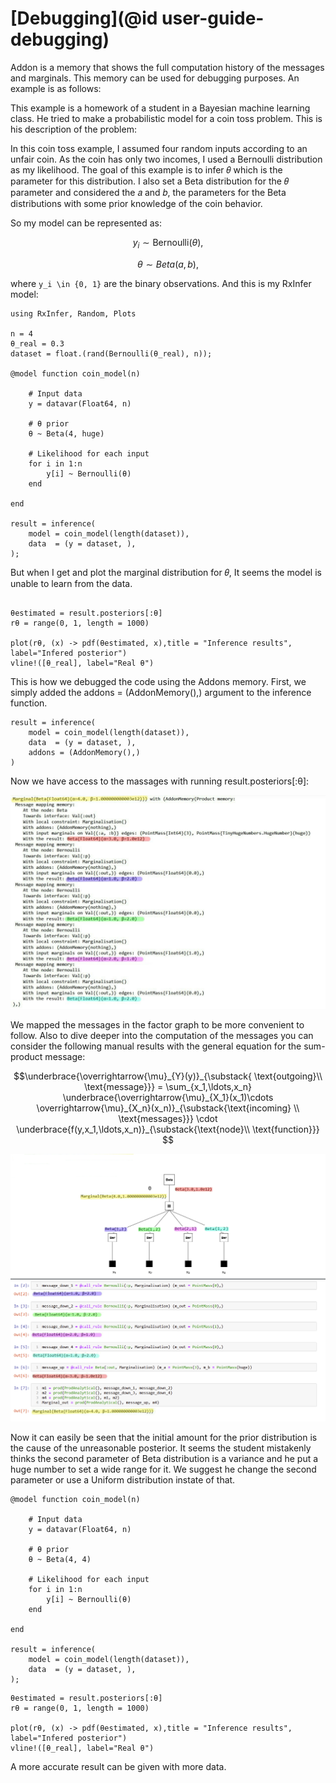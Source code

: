 # [Debugging](@id user-guide-debugging)

Addon is a memory that shows the full computation history of the messages and marginals. This memory can be used for debugging purposes. An example is as follows:

This example is a homework of a student in a Bayesian machine learning class. He tried to make a probabilistic model for a coin toss problem. This is his description of the problem:

In this coin toss example, I assumed four random inputs according to an unfair coin. As the coin has only two incomes, I used a Bernoulli distribution as my likelihood. 
The goal of this example is to infer 𝜃 which is the parameter for this distribution. I also set a Beta distribution for the 𝜃 parameter and considered the 𝑎 and 𝑏, the parameters for the Beta distributions with some prior knowledge of the coin behavior.


So my model can be represented as:

```math 
y_i \sim \mathrm{Bernoulli}(\theta),
```
```math 
\theta \sim Beta(a, b),
```

where ``y_i \in {0, 1}`` are the binary observations. And this is my RxInfer model:

```@example addoncoin
using RxInfer, Random, Plots

n = 4
θ_real = 0.3
dataset = float.(rand(Bernoulli(θ_real), n));

@model function coin_model(n)
    
    # Input data
    y = datavar(Float64, n)
    
    # θ prior
    θ ~ Beta(4, huge)

    # Likelihood for each input
    for i in 1:n
        y[i] ~ Bernoulli(θ)
    end

end

result = inference(
    model = coin_model(length(dataset)), 
    data  = (y = dataset, ),
);

```
But when I get and plot the marginal distribution for 𝜃, It seems the model is unable to learn from the data. 

```@example addoncoin

θestimated = result.posteriors[:θ]
rθ = range(0, 1, length = 1000)

plot(rθ, (x) -> pdf(θestimated, x),title = "Inference results", label="Infered posterior")
vline!([θ_real], label="Real θ")
```
This is how we debugged the code using the Addons memory. First, we simply added the addons = (AddonMemory(),) argument to the inference function.

```@example addoncoin
result = inference(
    model = coin_model(length(dataset)), 
    data  = (y = dataset, ),
    addons = (AddonMemory(),)
)
```
Now we have access to the massages with running result.posteriors[:θ]:

![Addons_messages](../assets/img/debugging_messages.png)

We mapped the messages in the factor graph to be more convenient to follow. Also to dive deeper into the computation of the messages you can consider the following manual results with the general equation for the sum-product message:

```math 
\underbrace{\overrightarrow{\mu}_{Y}(y)}_{\substack{ \text{outgoing}\\ \text{message}}} = \sum_{x_1,\ldots,x_n} \underbrace{\overrightarrow{\mu}_{X_1}(x_1)\cdots \overrightarrow{\mu}_{X_n}(x_n)}_{\substack{\text{incoming} \\ \text{messages}}} \cdot \underbrace{f(y,x_1,\ldots,x_n)}_{\substack{\text{node}\\ \text{function}}} 
```
![Graph](../assets/img/debugging_graph.png)

Now it can easily be seen that the initial amount for the prior distribution is the cause of the unreasonable posterior. It seems the student mistakenly thinks the second parameter of Beta distribution is a variance and he put a huge number to set a wide range for it. We suggest he change the second parameter or use a Uniform distribution instate of that.


```@example addoncoin
@model function coin_model(n)
    
    # Input data
    y = datavar(Float64, n)
    
    # θ prior
    θ ~ Beta(4, 4)

    # Likelihood for each input
    for i in 1:n
        y[i] ~ Bernoulli(θ)
    end

end

result = inference(
    model = coin_model(length(dataset)), 
    data  = (y = dataset, ),
);
```

```@example addoncoin
θestimated = result.posteriors[:θ]
rθ = range(0, 1, length = 1000)

plot(rθ, (x) -> pdf(θestimated, x),title = "Inference results", label="Infered posterior")
vline!([θ_real], label="Real θ")
```

A more accurate result can be given with more data.